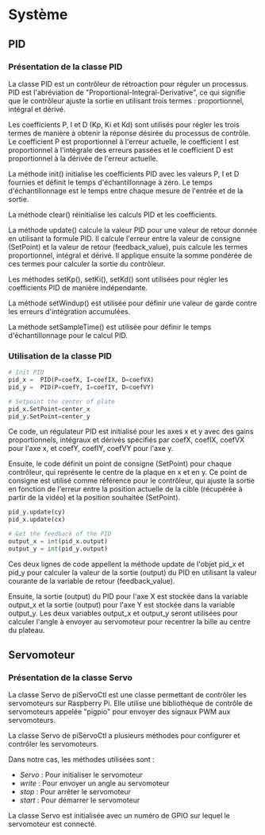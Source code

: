 # Système

## PID
### Présentation de la classe PID
La classe PID est un contrôleur de rétroaction pour réguler un processus. PID est l'abréviation de "Proportional-Integral-Derivative", ce qui signifie que le contrôleur ajuste la sortie en utilisant trois termes : proportionnel, intégral et dérivé.

Les coefficients P, I et D (Kp, Ki et Kd) sont utilisés pour régler les trois termes de manière à obtenir la réponse désirée du processus de contrôle. Le coefficient P est proportionnel à l'erreur actuelle, le coefficient I est proportionnel à l'intégrale des erreurs passées et le coefficient D est proportionnel à la dérivée de l'erreur actuelle.

La méthode init() initialise les coefficients PID avec les valeurs P, I et D fournies et définit le temps d'échantillonnage à zéro. Le temps d'échantillonnage est le temps entre chaque mesure de l'entrée et de la sortie.

La méthode clear() réinitialise les calculs PID et les coefficients.

La méthode update() calcule la valeur PID pour une valeur de retour donnée en utilisant la formule PID. Il calcule l'erreur entre la valeur de consigne (SetPoint) et la valeur de retour (feedback_value), puis calcule les termes proportionnel, intégral et dérivé. Il applique ensuite la somme pondérée de ces termes pour calculer la sortie du contrôleur.

Les méthodes setKp(), setKi(), setKd() sont utilisées pour régler les coefficients PID de manière indépendante.

La méthode setWindup() est utilisée pour définir une valeur de garde contre les erreurs d'intégration accumulées.

La méthode setSampleTime() est utilisée pour définir le temps d'échantillonnage pour le calcul PID.

### Utilisation de la classe PID
``` python
# Init PID 
pid_x =  PID(P=coefX, I=coefIX, D=coefVX)
pid_y =  PID(P=coefY, I=coefIY, D=coefVY)

# Setpoint the center of plate
pid_x.SetPoint=center_x
pid_y.SetPoint=center_y
```

Ce code, un régulateur PID est initialisé pour les axes x et y avec des gains proportionnels, intégraux et dérivés spécifiés par coefX, coefIX, coefVX pour l'axe x, et coefY, coefIY, coefVY pour l'axe y.

Ensuite, le code définit un point de consigne (SetPoint) pour chaque contrôleur, qui représente le centre de la plaque en x et en y. Ce point de consigne est utilisé comme référence pour le contrôleur, qui ajuste la sortie en fonction de l'erreur entre la position actuelle de la cible (récupérée à partir de la vidéo) et la position souhaitée (SetPoint).

``` python
pid_y.update(cy)
pid_x.update(cx)

# Get the feedback of the PID
output_x = int(pid_x.output)
output_y = int(pid_y.output)
```
Ces deux lignes de code appellent la méthode update de l'objet pid_x et pid_y pour calculer la valeur de la sortie (output) du PID en utilisant la valeur courante de la variable de retour (feedback_value).

Ensuite, la sortie (output) du PID pour l'axe X est stockée dans la variable output_x et la sortie (output) pour l'axe Y est stockée dans la variable output_y. Les deux variables output_x et output_y seront utilisées pour calculer l'angle à envoyer au servomoteur pour recentrer la bille au centre du plateau.

## Servomoteur

### Présentation de la classe Servo

La classe Servo de piServoCtl est une classe permettant de contrôler les servomoteurs sur Raspberry Pi. Elle utilise une bibliothèque de contrôle de servomoteurs appelée "pigpio" pour envoyer des signaux PWM aux servomoteurs.

La classe Servo de piServoCtl a plusieurs méthodes pour configurer et contrôler les servomoteurs.

Dans notre cas, les méthodes utilisées sont :

- *Servo* : Pour initialiser le servomoteur
- *write* : Pour envoyer un angle au servomoteur
- *stop* : Pour arrêter le servomoteur
- *start* : Pour démarrer le servomoteur 

La classe Servo est initialisée avec un numéro de GPIO sur lequel le servomoteur est connecté. 